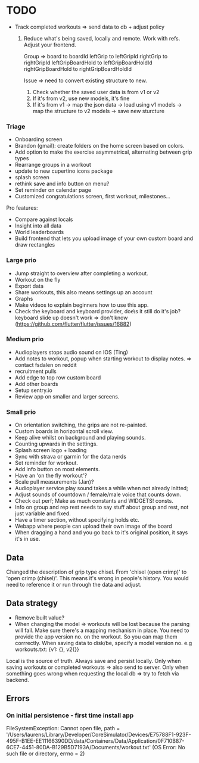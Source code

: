 # TODO

- Track completed workouts => send data to db + adjust policy
  1) Reduce what's being saved, locally and remote. Work with refs.
     Adjust your frontend.
     
     Group => board to boardId
              leftGrip to leftGripId
              rightGrip to rightGripId
              leftGripBoardHold to leftGripBoardHoldId
              rightGripBoardHold to rightGripBoardHoldId
              
     Issue => need to convert existing structure to new.
     1) Check whether the saved user data is from v1 or v2
     2) If it's from v2, use new models, it's fine
     3) If it's from v1
        -> map the json data
           -> load using v1 models
           -> map the structure to v2 models
           -> save new sturcture 

### Triage
- Onboarding screen
- Brandon (gmail): create folders on the home screen based on colors.
- Add option to make the exercise asymmetrical, alternating between grip types
- Rearrange groups in a workout
- update to new cupertino icons package
- splash screen
- rethink save and info button on menu?
- Set reminder on calendar page
- Customized congratulations screen, first workout, milestones...

Pro features:
- Compare against locals
- Insight into all data
- World leaderboards
- Build frontend that lets you upload image of your own custom board and draw rectangles

### Large prio
- Jump straight to overview after completing a workout.
- Workout on the fly
- Export data
- Share workouts, this also means settings up an account
- Graphs
- Make videos to explain beginners how to use this app.
- Check the keyboard and keyboard provider, doe\s it still do it's job?
  keyboard slide up doesn't work => don't know (https://github.com/flutter/flutter/issues/16882)

### Medium prio
- Audioplayers stops audio sound on IOS (Ting)
- Add notes to workout, popup when starting workout to display notes. => contact fsdalen on reddit
- recruitment pulls
- Add edge to top row custom board
- Add other boards
- Setup sentry.io
- Review app on smaller and larger screens.

### Small prio
- On orientation switching, the grips are not re-painted.
- Custom boards in horizontal scroll view.
- Keep alive whilst on background and playing sounds.
- Counting upwards in the settings.
- Splash screen logo + loading
- Sync with strava or garmin for the data nerds
- Set reminder for workout.
- Add info button on most elements.
- Have an 'on the fly workout'?
- Scale pull measurements (Jan)? 
- Audioplayer service play sound takes a while when not already initted;
- Adjust sounds of countdown / female/male voice that counts down.
- Check out perf; Make as much constants and WIDGETS! consts.
- Info on group and rep rest needs to say stuff about group and rest, not just 
  variable and fixed.
- Have a timer section, without specifying holds etc.
- Webapp where people can upload their own image of the board
- When dragging a hand and you go back to it's original position, it says it's in use.
    
## Data

Changed the description of grip type chisel.
From 'chisel (open crimp)' to 'open crimp (chisel)'.
This means it's wrong in people's history.
You would need to reference it or run through the data and adjust.    

## Data strategy
- Remove built value?
- When changing the model => workouts will be lost because the parsing will fail. Make sure there's a mapping mechanism in place.
  You need to provide the app version no. on the workout. So you can map them corrrectly.
  When saving data to disk/be, specify a model version no. e.g workouts.txt:
    {v1: {}, v2{}}

Local is the source of truth.
Always save and persist locally.
Only when saving workouts or completed workouts => also send to server.
Only when something goes wrong when requesting the local db => try to fetch via backend.
  
## Errors
### On initial persistence - first time install app
FileSystemException: Cannot open file, path = '/Users/laurens/Library/Developer/CoreSimulator/Devices/E75788F1-923F-495F-B1EE-EE11166390DD/data/Containers/Data/Application/0F710B87-6CE7-4451-80DA-B129B5D7193A/Documents/workout.txt' (OS Error: No such file or directory, errno = 2)
